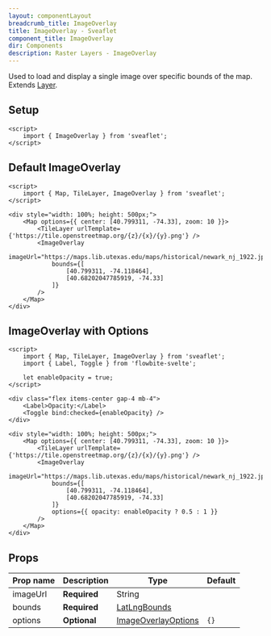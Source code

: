 ```yaml
---
layout: componentLayout
breadcrumb_title: ImageOverlay
title: ImageOverlay - Sveaflet
component_title: ImageOverlay
dir: Components
description: Raster Layers - ImageOverlay
---
```


Used to load and display a single image over specific bounds of the map. Extends [Layer](https://leafletjs.com/reference.html#layer).

## Setup

```svelte example csr hideOutput
<script>
	import { ImageOverlay } from 'sveaflet';
</script>
```

## Default ImageOverlay

```svelte example csr
<script>
	import { Map, TileLayer, ImageOverlay } from 'sveaflet';
</script>

<div style="width: 100%; height: 500px;">
	<Map options={{ center: [40.799311, -74.33], zoom: 10 }}>
		<TileLayer urlTemplate={'https://tile.openstreetmap.org/{z}/{x}/{y}.png'} />
		<ImageOverlay
			imageUrl="https://maps.lib.utexas.edu/maps/historical/newark_nj_1922.jpg"
			bounds={[
				[40.799311, -74.118464],
				[40.68202047785919, -74.33]
			]}
		/>
	</Map>
</div>
```

## ImageOverlay with Options

```svelte example csr
<script>
	import { Map, TileLayer, ImageOverlay } from 'sveaflet';
	import { Label, Toggle } from 'flowbite-svelte';

	let enableOpacity = true;
</script>

<div class="flex items-center gap-4 mb-4">
	<Label>Opacity:</Label>
	<Toggle bind:checked={enableOpacity} />
</div>

<div style="width: 100%; height: 500px;">
	<Map options={{ center: [40.799311, -74.33], zoom: 10 }}>
		<TileLayer urlTemplate={'https://tile.openstreetmap.org/{z}/{x}/{y}.png'} />
		<ImageOverlay
			imageUrl="https://maps.lib.utexas.edu/maps/historical/newark_nj_1922.jpg"
			bounds={[
				[40.799311, -74.118464],
				[40.68202047785919, -74.33]
			]}
			options={{ opacity: enableOpacity ? 0.5 : 1 }}
		/>
	</Map>
</div>
```

## Props

| Prop name | Description  | Type                                                                            | Default |
| --------- | ------------ | ------------------------------------------------------------------------------- | ------- |
| imageUrl  | **Required** | String                                                                          |         |
| bounds    | **Required** | [LatLngBounds](https://leafletjs.com/reference.html#latlngbounds)               |         |
| options   | **Optional** | [ImageOverlayOptions](https://leafletjs.com/reference.html#imageoverlay-option) | `{}`    |

